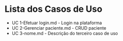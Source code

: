 # Lista dos Casos de Uso

* UC 1-Efetuar login.md - Login na plataforma
* UC 2-Gerenciar paciente.md - CRUD paciente
* UC 3-nome.md - Descrição do terceiro caso de uso


